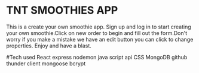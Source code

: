 # TNT SMOOTHIES APP
This is a create your own smoothie app. Sign up and log in to start creating your own smoothie.Click on new order to begin and fill out the form.Don't worry if you make a mistake we have an edit button you can click to change properties. Enjoy and have a blast.

#Tech used
React
express
nodemon
java script
api
CSS
MongoDB
github
thunder client
mongoose
bcrypt

